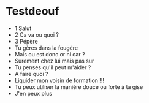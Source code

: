 # Testdeouf
- 1 Salut
- 2 Ca va ou quoi ?
- 3 Pépère
- Tu gères dans la fougère
- Mais ou est donc or ni car ?
- Surement chez lui mais pas sur
- Tu penses qu'il peut m'aider ?
- A faire quoi ?
- Liquider mon voisin de formation !!!
- Tu peux utiliser la manière douce ou forte à ta gise
- J'en peux plus